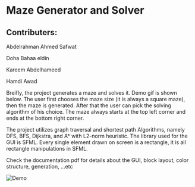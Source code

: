 # Maze Generator and Solver

## Contributers:

Abdelrahman Ahmed Safwat

Doha Bahaa eldin

Kareem Abdelhameed

Hamdi Awad

Breifly, the project generates a maze and solves it. Demo gif is shown below. The user first chooses the maze size (it is always a square maze), then the maze is generated. After that the user can pick the solving algorithm of his choice. The maze always starts at the top left corner and ends at the bottom right corner.

The project utilizes graph traversal and shortest path Algorithms, namely DFS, BFS, Dijkstra, and A* with L2-norm heuristic. The library used for the GUI is SFML. Every single element drawn on screen is a rectangle, it is all rectangle manipulations in SFML.

Check the documentation pdf for details about the GUI, block layout, color structure, generation, ...etc

![Demo](demo.gif)
